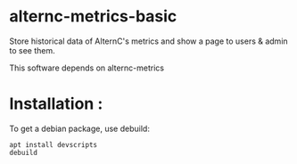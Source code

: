 # alternc-metrics-basic

Store historical data of AlternC's metrics and show a page to users & admin to see them.

This software depends on alternc-metrics

# Installation : 

To get a debian package, use debuild: 

```
apt install devscripts 
debuild
```

